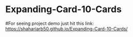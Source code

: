 # Expanding-Card-10-Cards
#For seeing project demo just hit this link: https://shahariarb50.github.io/Expanding-Card-10-Cards/
